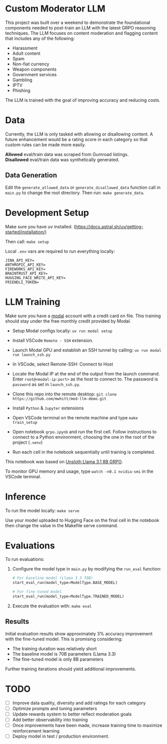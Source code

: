 # Custom Moderator LLM

This project was built over a weekend to demonstrate the foundational components needed to post-train an LLM with the latest GRPO reasoning techniques. The LLM focuses on content moderation and flagging content that includes any of the following:
- Harassment
- Adult content
- Spam
- Non-fiat currency
- Weapon components
- Government services
- Gambling
- IPTV
- Phishing

The LLM is trained with the goal of improving accuracy and reducing costs.

# Data

Currently, the LLM is only tasked with allowing or disallowing content. A future enhancement would be a rating score in each category so that custom rules can be made more easily.

**Allowed** eval/train data was scraped from Gumroad listings.  
**Disallowed** eval/train data was synthetically generated.

## Data Generation

Edit the `generate_allowed_data` or `generate_disallowed_data` function call in `main.py` to change the root directory. Then run: `make generate_data`.

# Development Setup

Make sure you have uv installed. (https://docs.astral.sh/uv/getting-started/installation/)

Then call: `make setup`

Local `.env` vars are required to run everything locally:
```
JINA_API_KEY=
ANTHROPIC_API_KEY=
FIREWORKS_API_KEY=
BRAINTRUST_API_KEY=
HUGGING_FACE_WRITE_API_KEY=
FRIENDLI_TOKEN=
```

# LLM Training

Make sure you have a [modal](https://modal.com/) account with a credit card on file. This training should stay under the free monthly credit provided by Modal.

- Setup Modal configs locally: `uv run modal setup`

- Install VSCode `Remote - SSH` extension.

- Launch Modal GPU and establish an SSH tunnel by calling: `uv run modal run launch_ssh.py`

- In VSCode, select Remote-SSH: Connect to Host

- Locate the Modal IP at the end of the output from the launch command. Enter `root@<modal-ip:port>` as the host to connect to. The password is `password` as set in `launch_ssh.py`.

- Clone this repo into the remote desktop: `git clone https://github.com/mwhitt/mod-llm-demo.git`

- Install `Python` & `Jupyter` extensions

- Open VSCode terminal on the remote machine and type `make train_setup`

- Open notebook `grpo.ipynb` and run the first cell. Follow instructions to connect to a Python environment, choosing the one in the root of the project (`.venv`)

- Run each cell in the notebook sequentially until training is completed.

This notebook was based on [Unsloth Llama 3.1 8B GRPO](https://colab.research.google.com/github/unslothai/notebooks/blob/main/nb/Llama3.1_(8B)-GRPO.ipynb#scrollTo=ptqkXK2D4d6p).

To monitor GPU memory and usage, type `watch -n0.1 nvidia-smi` in the VSCode terminal.

# Inference
To run the model locally: `make serve`  

Use your model uploaded to Hugging Face on the final cell in the notebook then change the value in the Makefile serve command.

# Evaluations

To run evaluations:

1. Configure the model type in `main.py` by modifying the `run_eval` function:
   ```python
   # For baseline model (Llama 3.3 70B)
   start_eval_run(model_type=ModelType.BASE_MODEL)
   
   # For fine-tuned model
   start_eval_run(model_type=ModelType.TRAINED_MODEL)
   ```

2. Execute the evaluation with: `make eval`

## Results

Initial evaluation results show approximately 3% accuracy improvement with the fine-tuned model. This is promising considering:
- The training duration was relatively short
- The baseline model is 70B parameters (Llama 3.3)
- The fine-tuned model is only 8B parameters

Further training iterations should yield additional improvements.

# TODO

- [ ] Improve data quality, diversity and add ratings for each category
- [ ] Optimize prompts and tuning parameters
- [ ] Update rewards system to better reflect moderation goals
- [ ] Add better observability into training
- [ ] Once improvements have been made, increase training time to maximize reinforcement learning
- [ ] Deploy model in test / production environment. 